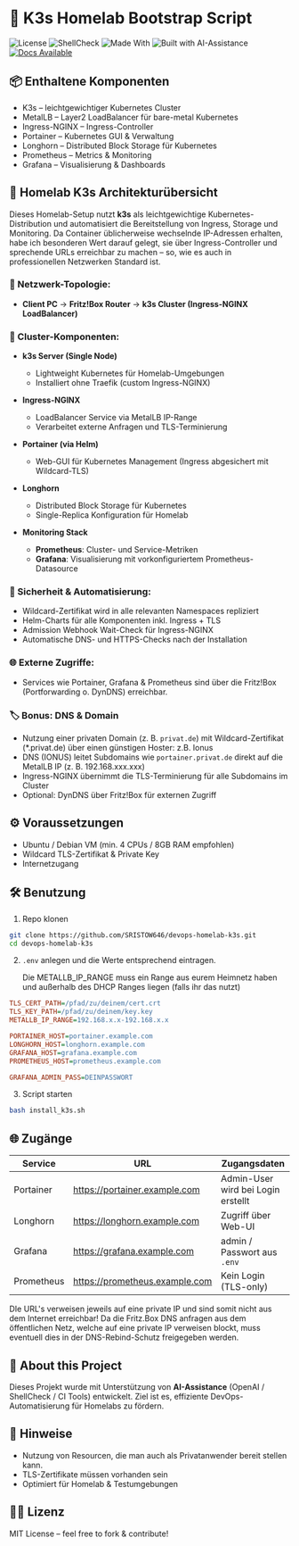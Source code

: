 # 🚀 K3s Homelab Bootstrap Script

![License](https://img.shields.io/github/license/sristow646/devops-homelab-k3s)
![ShellCheck](https://github.com/sristow646/devops-homelab-k3s/actions/workflows/shellcheck.yml/badge.svg)
![Made With](https://img.shields.io/badge/Made%20with-Bash-blue)
![Built with AI-Assistance](https://img.shields.io/badge/Built%20with-AI--Assistance-blueviolet?style=flat-square)
[![Docs Available](https://img.shields.io/badge/Docs-Available-blue?style=flat-square)](docs/)


## 📦 Enthaltene Komponenten

- K3s – leichtgewichtiger Kubernetes Cluster
- MetalLB – Layer2 LoadBalancer für bare-metal Kubernetes
- Ingress-NGINX – Ingress-Controller
- Portainer – Kubernetes GUI & Verwaltung
- Longhorn – Distributed Block Storage für Kubernetes
- Prometheus – Metrics & Monitoring
- Grafana – Visualisierung & Dashboards
## 🏡 Homelab K3s Architekturübersicht

Dieses Homelab-Setup nutzt **k3s** als leichtgewichtige Kubernetes-Distribution und automatisiert die Bereitstellung von Ingress, Storage und Monitoring.
Da Container üblicherweise wechselnde IP-Adressen erhalten, habe ich besonderen Wert darauf gelegt, sie über Ingress-Controller und sprechende URLs erreichbar
zu machen – so, wie es auch in professionellen Netzwerken Standard ist.

### 🔗 Netzwerk-Topologie:
- **Client PC** → **Fritz!Box Router** → **k3s Cluster (Ingress-NGINX LoadBalancer)**

### 🧩 Cluster-Komponenten:
- **k3s Server (Single Node)**  
  - Lightweight Kubernetes für Homelab-Umgebungen
  - Installiert ohne Traefik (custom Ingress-NGINX)

- **Ingress-NGINX**
  - LoadBalancer Service via MetalLB IP-Range
  - Verarbeitet externe Anfragen und TLS-Terminierung

- **Portainer (via Helm)**
  - Web-GUI für Kubernetes Management (Ingress abgesichert mit Wildcard-TLS)

- **Longhorn**
  - Distributed Block Storage für Kubernetes
  - Single-Replica Konfiguration für Homelab

- **Monitoring Stack**
  - **Prometheus**: Cluster- und Service-Metriken
  - **Grafana**: Visualisierung mit vorkonfiguriertem Prometheus-Datasource

### 🔐 Sicherheit & Automatisierung:
- Wildcard-Zertifikat wird in alle relevanten Namespaces repliziert
- Helm-Charts für alle Komponenten inkl. Ingress + TLS
- Admission Webhook Wait-Check für Ingress-NGINX
- Automatische DNS- und HTTPS-Checks nach der Installation

### 🌐 Externe Zugriffe:
- Services wie Portainer, Grafana & Prometheus sind über die Fritz!Box (Portforwarding o. DynDNS) erreichbar.

### 🏷️ Bonus: DNS & Domain
- Nutzung einer privaten Domain (z. B. `privat.de`) mit Wildcard-Zertifikat (*.privat.de) über einen günstigen Hoster: z.B. Ionus
- DNS (IONUS) leitet Subdomains wie `portainer.privat.de` direkt auf die MetalLB IP (z. B. 192.168.xxx.xxx)
- Ingress-NGINX übernimmt die TLS-Terminierung für alle Subdomains im Cluster
- Optional: DynDNS über Fritz!Box für externen Zugriff




## ⚙️ Voraussetzungen

- Ubuntu / Debian VM (min. 4 CPUs / 8GB RAM empfohlen)
- Wildcard TLS-Zertifikat & Private Key
- Internetzugang

## 🛠️ Benutzung

1. Repo klonen

```bash
git clone https://github.com/SRISTOW646/devops-homelab-k3s.git
cd devops-homelab-k3s
```

2. `.env` anlegen und die Werte entsprechend eintragen.

   Die METALLB_IP_RANGE muss ein Range aus eurem Heimnetz haben und außerhalb des DHCP Ranges liegen (falls ihr das nutzt)

```ini
TLS_CERT_PATH=/pfad/zu/deinem/cert.crt
TLS_KEY_PATH=/pfad/zu/deinem/key.key
METALLB_IP_RANGE=192.168.x.x-192.168.x.x

PORTAINER_HOST=portainer.example.com
LONGHORN_HOST=longhorn.example.com
GRAFANA_HOST=grafana.example.com
PROMETHEUS_HOST=prometheus.example.com

GRAFANA_ADMIN_PASS=DEINPASSWORT
```

3. Script starten

```bash
bash install_k3s.sh
```

## 🌐 Zugänge

| Service      | URL                         | Zugangsdaten                        |
|--------------|-----------------------------|-------------------------------------|
| Portainer    | https://portainer.example.com  | Admin-User wird bei Login erstellt  |
| Longhorn     | https://longhorn.example.com   | Zugriff über Web-UI                 |
| Grafana      | https://grafana.example.com    | admin / Passwort aus `.env`         |
| Prometheus   | https://prometheus.example.com | Kein Login (TLS-only)               |

DIe URL's verweisen jeweils auf eine private IP und sind somit nicht aus dem Internet erreichbar!
Da die Fritz.Box DNS anfragen aus dem öffentlichen Netz, welche auf eine private IP verweisen blockt,
muss eventuell dies in der DNS-Rebind-Schutz freigegeben werden.

## 🤖 About this Project

Dieses Projekt wurde mit Unterstützung von **AI-Assistance** (OpenAI / ShellCheck / CI Tools) entwickelt. Ziel ist es, effiziente DevOps-Automatisierung für Homelabs zu fördern.

## 📝 Hinweise
- Nutzung von Resourcen, die man auch als Privatanwender bereit stellen kann.
- TLS-Zertifikate müssen vorhanden sein
- Optimiert für Homelab & Testumgebungen

## 🧑‍💻 Lizenz
MIT License – feel free to fork & contribute!
